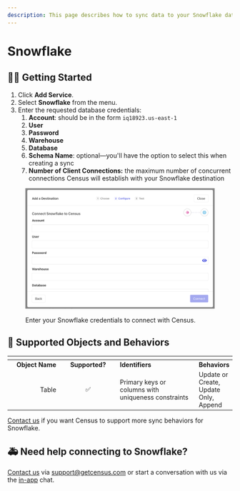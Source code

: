 ```yaml
---
description: This page describes how to sync data to your Snowflake data warehouse.
---
```


# Snowflake

## 🏃‍♀️ Getting Started

1. Click **Add Service**.
2. Select **Snowflake** from the menu.
3. Enter the requested database credentials:
   1. **Account**: should be in the form `iq18923.us-east-1`
   2. **User**
   3. **Password**
   4. **Warehouse**
   5. **Database**
   6. **Schema Name**: optional—you'll have the option to select this when creating a sync
   7. **Number of Client Connections:** the maximum number of concurrent connections Census will establish with your Snowflake destination

<figure><img src="../.gitbook/assets/snowflake-destination.png" alt=""><figcaption><p>Enter your Snowflake credentials to connect with Census.</p></figcaption></figure>

## 🔀 Supported Objects and Behaviors

<table data-header-hidden><thead><tr><th width="155" align="right"></th><th width="147" align="center"></th><th width="243"></th><th></th></tr></thead><tbody><tr><td align="right"><strong>Object Name</strong></td><td align="center"><strong>Supported?</strong></td><td><strong>Identifiers</strong></td><td><strong>Behaviors</strong></td></tr><tr><td align="right">Table</td><td align="center">✅</td><td>Primary keys or columns with uniqueness constraints</td><td>Update or Create, Update Only, Append</td></tr></tbody></table>

[Contact us](mailto:support@getcensus.com) if you want Census to support more sync behaviors for Snowflake.

## 🚑 Need help connecting to Snowflake?

[Contact us](mailto:support@getcensus.com) via support@getcensus.com or start a conversation with us via the [in-app](https://app.getcensus.com) chat.
